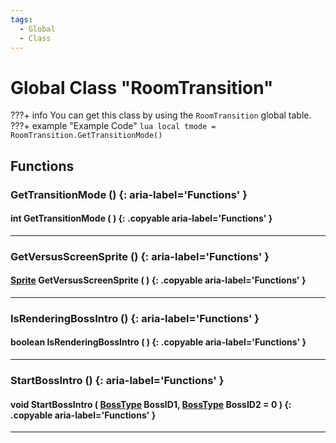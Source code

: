 ```yaml
---
tags:
  - Global
  - Class
---
```

# Global Class "RoomTransition"

???+ info
    You can get this class by using the `RoomTransition` global table.
    ???+ example "Example Code"
        ```lua
        local tmode = RoomTransition.GetTransitionMode()
        ```


## Functions

### GetTransitionMode () {: aria-label='Functions' }
#### int GetTransitionMode ( ) {: .copyable aria-label='Functions' }

___
### GetVersusScreenSprite () {: aria-label='Functions' }
#### [Sprite](https://wofsauge.github.io/IsaacDocs/rep/Sprite.html) GetVersusScreenSprite ( ) {: .copyable aria-label='Functions' }

___
### IsRenderingBossIntro () {: aria-label='Functions' }
#### boolean IsRenderingBossIntro ( ) {: .copyable aria-label='Functions' }

___
### StartBossIntro () {: aria-label='Functions' }
#### void StartBossIntro ( [BossType](enums/BossType.md) BossID1, [BossType](enums/BossType.md) BossID2 = 0 ) {: .copyable aria-label='Functions' }

___
